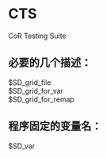 # CTS

CoR Testing Suite

## 必要的几个描述：

$SD_grid_file  
$SD_grid_for_var  
$SD_grid_for_remap  

## 程序固定的变量名：
$SD_var
